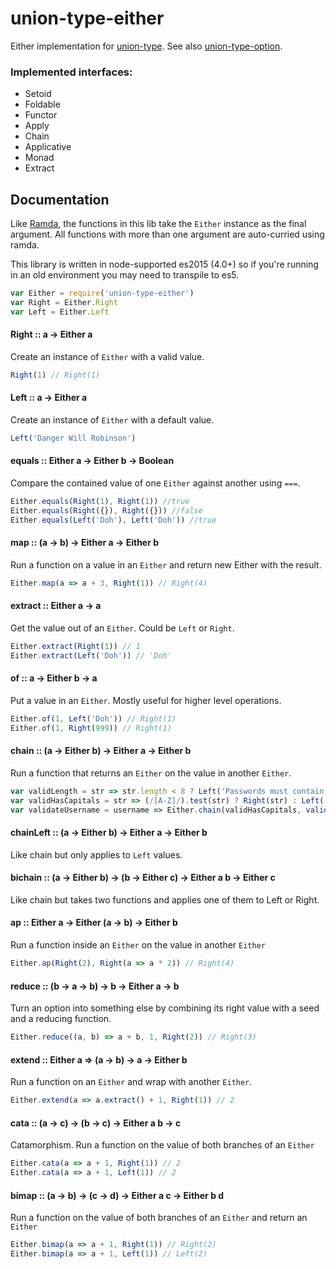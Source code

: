 union-type-either
=================

Either implementation for [union-type](https://github.com/paldepind/union-type). See also [union-type-option](https://github.com/jethrolarson/union-type-option).


### Implemented interfaces:
* Setoid
* Foldable
* Functor
* Apply
* Chain
* Applicative
* Monad
* Extract


Documentation
-------------
Like [Ramda](https://github.com/ramda/ramda), the functions in this lib take
the `Either` instance as the final argument. All functions with more than one
argument are auto-curried using ramda.

This library is written in node-supported es2015 (4.0+) so if you're running in
an old environment you may need to transpile to es5.

```js
var Either = require('union-type-either')
var Right = Either.Right
var Left = Either.Left
```

#### Right :: a -> Either a
Create an instance of `Either` with a valid value.
```js
Right(1) // Right(1)
```

#### Left :: a -> Either a
Create an instance of `Either` with a default value.
```js
Left('Danger Will Robinson')
```

#### equals :: Either a -> Either b -> Boolean
Compare the contained value of one `Either` against another using `===`.

```js
Either.equals(Right(1), Right(1)) //true
Either.equals(Right({}), Right({})) //false
Either.equals(Left('Doh'), Left('Doh')) //true
```

#### map :: (a -> b) -> Either a -> Either b
Run a function on a value in an `Either` and return new Either with the result.
```js
Either.map(a => a + 3, Right(1)) // Right(4)
```

#### extract :: Either a -> a
Get the value out of an `Either`. Could be `Left` or `Right`.
```js
Either.extract(Right(1)) // 1
Either.extract(Left('Doh')) // 'Doh'
```

#### of :: a -> Either b -> a
Put a value in an `Either`. Mostly useful for higher level operations.
```js
Either.of(1, Left('Doh')) // Right(1)
Either.of(1, Right(999)) // Right(1)
```

#### chain :: (a -> Either b) -> Either a -> Either b
Run a function that returns an `Either` on the value in another `Either`.
```js
var validLength = str => str.length < 8 ? Left('Passwords must contain at least 8 characters') : Right(str)
var validHasCapitals = str => (/[A-Z]/).test(str) ? Right(str) : Left('Password must contain at least one capital')
var validateUsername = username => Either.chain(validHasCapitals, validLength(username))
```

#### chainLeft :: (a -> Either b) -> Either a -> Either b
Like chain but only applies to `Left` values.

#### bichain :: (a -> Either b) -> (b -> Either c) -> Either a b -> Either c
Like chain but takes two functions and applies one of them to Left or Right.

#### ap :: Either a -> Either (a -> b) -> Either b
Run a function inside an `Either` on the value in another `Either`

```js
Either.ap(Right(2), Right(a => a * 2)) // Right(4)
```

#### reduce :: (b -> a -> b) -> b -> Either a -> b
Turn an option into something else by combining its right value with a seed and a reducing function.

```js
Either.reduce((a, b) => a + b, 1, Right(2)) // Right(3)
```

#### extend :: Either a => (a -> b) -> a -> Either b
Run a function on an `Either` and wrap with another `Either`.

```js
Either.extend(a => a.extract() + 1, Right(1)) // 2
```

#### cata :: (a -> c) -> (b -> c) -> Either a b ->  c
Catamorphism. Run a function on the value of both branches of an `Either`

```js
Either.cata(a => a + 1, Right(1)) // 2
Either.cata(a => a + 1, Left(1)) // 2
```

#### bimap :: (a -> b) -> (c -> d) -> Either a c -> Either b d
Run a function on the value of both branches of an `Either` and return an `Either`

```js
Either.bimap(a => a + 1, Right(1)) // Right(2)
Either.bimap(a => a + 1, Left(1)) // Left(2)
```
